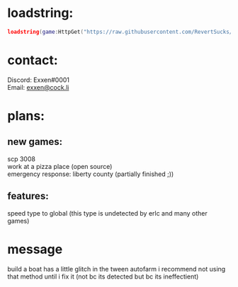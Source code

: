 # loadstring:
```lua
loadstring(game:HttpGet("https://raw.githubusercontent.com/RevertSucks/PartyTime/main/Main.lua"))()
```
# contact:
Discord: Exxen#0001  
Email: exxen@cock.li  

# plans:
## new games:
  scp 3008  
  work at a pizza place (open source)  
  emergency response: liberty county (partially finished ;))
## features:
  speed type to global (this type is undetected by erlc and many other games)


# message
build a boat has a little glitch in the tween autofarm i recommend not using that method until i fix it (not bc its detected but bc its ineffectient)  
